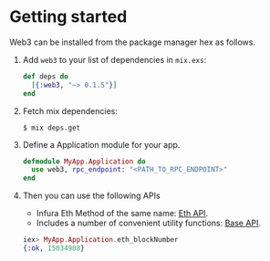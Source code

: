 # Getting started

Web3 can be installed from the package manager hex as follows.

1. Add `web3` to your list of dependencies in `mix.exs`:

    ```elixir
    def deps do
      [{:web3, "~> 0.1.5"}]
    end
    ```
2. Fetch mix dependencies:

    ```console
    $ mix deps.get
    ```

3. Define a Application module for your app.

    ```elixir
    defmodule MyApp.Application do
      use web3, rpc_endpoint: "<PATH_TO_RPC_ENDPOINT>"
    end
    ```

4. Then you can use the following APIs

    - Infura Eth Method of the same name: [Eth API](./ETH%20API.md).
    - Includes a number of convenient utility functions: [Base API](./Base%20API.md).


    ```elixir
    iex> MyApp.Application.eth_blockNumber
    {:ok, 15034908}
    ```

